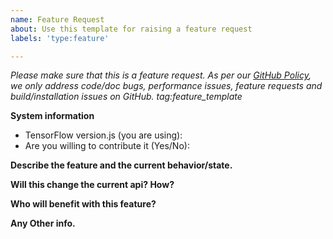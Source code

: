 ```yaml
---
name: Feature Request
about: Use this template for raising a feature request
labels: 'type:feature'

---
```


<em>Please make sure that this is a feature request. As per our [GitHub Policy](https://github.com/tensorflow/tensorflow/blob/master/ISSUES.md), we only address code/doc bugs, performance issues, feature requests and build/installation issues on GitHub. tag:feature_template</em>


**System information**
- TensorFlow version.js (you are using):
- Are you willing to contribute it (Yes/No):



**Describe the feature and the current behavior/state.**

**Will this change the current api? How?**

**Who will benefit with this feature?**

**Any Other info.**
